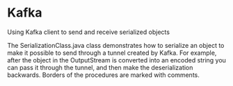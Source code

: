 # Kafka
Using Kafka client to send and receive serialized objects

The SerializationClass.java class demonstrates how to serialize an object to make it possible to send through a tunnel created by Kafka. 
For example, after the object in the OutputStream is converted into an encoded string you can pass it through the tunnel, and then make the deserialization backwards. Borders of the procedures are marked with comments.
